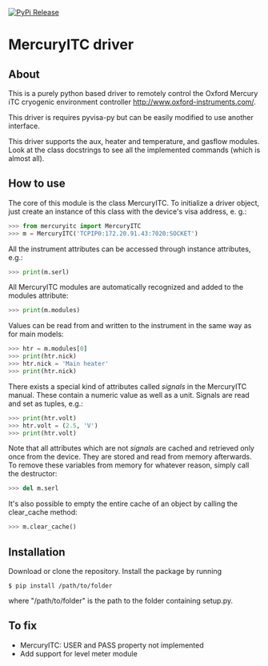 [![PyPi Release](https://img.shields.io/pypi/v/mercuryitc.svg)](https://img.shields.io/pypi/v/mercuryitc.svg)

# MercuryITC driver

## About

This is a purely python based driver to remotely control the 
Oxford Mercury iTC cryogenic 
environment controller <http://www.oxford-instruments.com/>.

This driver is requires pyvisa-py but can be easily modified to use another interface.

This driver supports the aux, heater and temperature, and gasflow modules. Look
at the class docstrings to see all the implemented commands (which is almost all).

## How to use

The core of this module is the class MercuryITC. To initialize a driver object,
just create an instance of this class with the device's visa address, e. g.:

```python
>>> from mercuryitc import MercuryITC
>>> m = MercuryITC('TCPIP0:172.20.91.43:7020:SOCKET')
```

All the instrument attributes can be accessed through instance attributes, e.g.:
```python
>>> print(m.serl)
```
All MercuryITC modules are automatically recognized and added to the modules
attribute:
```python
>>> print(m.modules)
```
Values can be read from and written to the instrument in the same way as for
main models:
```python
>>> htr = m.modules[0]
>>> print(htr.nick)
>>> htr.nick = 'Main heater'
>>> print(htr.nick)
```
There exists a special kind of attributes called *signals* in the MercuryITC
manual. These contain a numeric value as well as a unit. Signals are read
and set as tuples, e.g.:
```python
>>> print(htr.volt)
>>> htr.volt = (2.5, 'V')
>>> print(htr.volt)
```
Note that all attributes which are not *signals* are cached and retrieved only
once from the device. They are stored and read from memory afterwards. To 
remove these variables from memory for whatever reason, simply call the 
destructor:
```python
>>> del m.serl
```
It's also possible to empty the entire cache of an object by calling the
clear_cache method:
```python
>>> m.clear_cache()
```


## Installation
Download or clone the repository. Install the package by running 
```console
$ pip install /path/to/folder
```
where "/path/to/folder" is the path to the folder containing setup.py. 

## To fix

- MercuryITC: USER and PASS property not implemented
- Add support for level meter module


